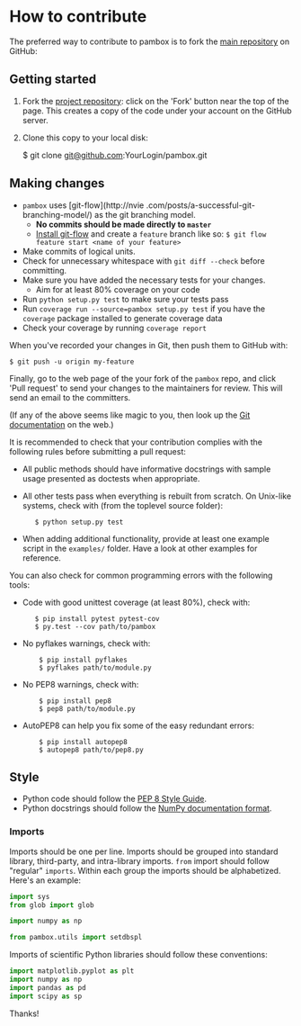 How to contribute
=================

The preferred way to contribute to pambox is to fork the 
[main repository](http://github.com/achabotl/pambox/) on GitHub:


Getting started
---------------

1. Fork the [project repository](http://github.com/achabotl/pambox): click on the 'Fork' button near the top of the page. This creates a copy of the code under your account on the GitHub server.
2. Clone this copy to your local disk:

    $ git clone git@github.com:YourLogin/pambox.git



Making changes
--------------

* `pambox` uses [git-flow](http://nvie
.com/posts/a-successful-git-branching-model/) as the git branching model.
    * **No commits should be made directly to `master`** 
    * [Install git-flow](https://github.com/nvie/gitflow) and create a `feature` branch like so: `$ git flow feature start <name of your feature>`
* Make commits of logical units.
* Check for unnecessary whitespace with `git diff --check` before committing.
* Make sure you have added the necessary tests for your changes. 
    * Aim for at least 80% coverage on your code
* Run `python setup.py test` to make sure your tests pass
* Run `coverage run --source=pambox setup.py test` if you have the `coverage` 
package installed to generate coverage data
* Check your coverage by running `coverage report`

When you've recorded your changes in Git, then push them to GitHub with:

    $ git push -u origin my-feature

Finally, go to the web page of the your fork of the `pambox` repo,
and click 'Pull request' to send your changes to the maintainers for
review. This will send an email to the committers.

(If any of the above seems like magic to you, then look up the 
[Git documentation](http://git-scm.com/documentation) on the web.)

It is recommended to check that your contribution complies with the
following rules before submitting a pull request:

-  All public methods should have informative docstrings with sample
   usage presented as doctests when appropriate.

-  All other tests pass when everything is rebuilt from scratch. On
   Unix-like systems, check with (from the toplevel source folder):

          $ python setup.py test

-  When adding additional functionality, provide at least one
   example script in the ``examples/`` folder. Have a look at other
   examples for reference. 

You can also check for common programming errors with the following
tools:

-  Code with good unittest coverage (at least 80%), check with:

          $ pip install pytest pytest-cov
          $ py.test --cov path/to/pambox

-  No pyflakes warnings, check with:

           $ pip install pyflakes
           $ pyflakes path/to/module.py

-  No PEP8 warnings, check with:

           $ pip install pep8
           $ pep8 path/to/module.py

-  AutoPEP8 can help you fix some of the easy redundant errors:

           $ pip install autopep8
           $ autopep8 path/to/pep8.py
           
           
Style
-----

- Python code should follow the [PEP 8 Style Guide][pep8].
- Python docstrings should follow the [NumPy documentation format][numpydoc].

### Imports

Imports should be one per line.
Imports should be grouped into standard library, third-party,
and intra-library imports. `from` import should follow "regular" `imports`.
Within each group the imports should be alphabetized.
Here's an example:

```python
import sys
from glob import glob

import numpy as np

from pambox.utils import setdbspl
```

Imports of scientific Python libraries should follow these conventions:

```python
import matplotlib.pyplot as plt
import numpy as np
import pandas as pd
import scipy as sp
```


Thanks!

[pep8]: http://legacy.python.org/dev/peps/pep-0008/
[numpydoc]: https://github.com/numpy/numpy/blob/master/doc/HOWTO_DOCUMENT.rst.txt

